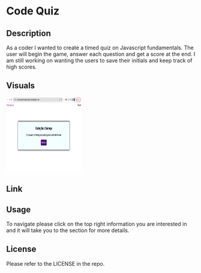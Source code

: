  # Code Quiz

## Description
As a coder I wanted to create a timed quiz on Javascript fundamentals. The user will begin the game, answer each question and get a score at the end. I am still working on wanting the users to save their initials and keep track of high scores.

## Visuals
<img src="./screenshot.png" width="200" height="200">

## Link

## Usage
To navigate please click on the top right information you are interested in and it will take you to the section for more details. 

## License
Please refer to the LICENSE in the repo.